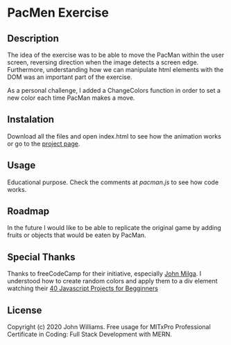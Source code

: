 # PacMen Exercise
## Description
The idea of the exercise was to be able to move the PacMan within the user screen, reversing direction when the image detects a screen edge. Furthermore, understanding how we can manipulate html elements with the DOM was an important part of the exercise.

As a personal challenge, I added a ChangeColors function in order to set a new color each time PacMan makes a move.

## Instalation
Download all the files and open index.html to see how the animation works or go to the [project page](https://topaiin.github.io/PacMen-Exercise/).

## Usage
Educational purpose. Check the comments at *pacman.js* to see how code works.

## Roadmap
In the future I would like to be able to replicate the original game by adding fruits or objects that would be eaten by PacMan.

## Special Thanks
Thanks to freeCodeCamp for their initiative, especially [John Milga](https://github.com/john-smilga/javascript-basic-projects). I understood how to create random colors and apply them to a div element watching their [40 Javascript Projects for Begginners](https://www.freecodecamp.org/news/javascript-projects-for-beginners/#how-to-create-a-color-flipper)

## License
Copyright (c) 2020 John Williams. Free usage for MITxPro Professional Certificate in Coding: Full Stack Development with MERN.
